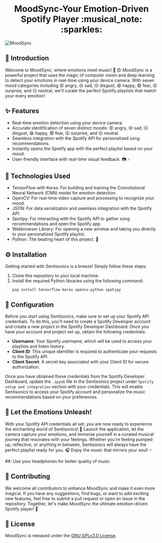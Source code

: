 <h1 align="center">
MoodSync-Your Emotion-Driven Spotify Player :musical_note: :sparkles:
</h1>

<!--[Project Logo](path_to_logo.png) (Optional: Include a logo or relevant image for your project)-->
![MoodSync](https://drive.google.com/file/d/1TwN6n_d47CdjXFaw4H2mvD02gCp0syW8/view?usp=drivesdk)


## :muscle: Introduction

Welcome to MoodSync, where emotions meet music! 🎵 :heart_eyes: MoodSync is a powerful project that uses the magic of computer vision and deep learning to detect your emotions in real-time using your device camera. With seven mood categories including 😡 angry, 😢 sad, 😖 disgust, 😄 happy, 😨 fear, 😲 surprise, and 😐 neutral, we'll curate the perfect Spotify playlists that match your every emotion!

## :sparkles: Features

- Real-time emotion detection using your device camera.
- Accurate identification of seven distinct moods: 😡 angry, 😢 sad, 😖 disgust, 😄 happy, 😨 fear, 😲 surprise, and 😐 neutral.
- Seamless integration with the Spotify API for personalized song recommendations.
- Instantly opens the Spotify app with the perfect playlist based on your mood.
- User-friendly interface with real-time visual feedback. :camera: :notes:

## :rocket: Technologies Used

- TensorFlow with Keras: For building and training the Convolutional Neural Network (CNN) model for emotion detection.
- OpenCV: For real-time video capture and processing to recognize your mood.
- JSON: For data serialization and seamless integration with the Spotify API.
- Spotipy: For interacting with the Spotify API to gather song recommendations and open the Spotify app.
- Webbrowser Library: For opening a new window and taking you directly to your personalized Spotify playlist.
- Python: The beating heart of this project. :snake:

## :gear: Installation

Getting started with Sentisonics is a breeze! Simply follow these steps:

1. Clone this repository to your local machine.
2. Install the required Python libraries using the following command:
   ```
   pip install tensorflow keras opencv-python spotipy
   ```

## :key: Configuration

Before you start using Sentisonics, make sure to set up your Spotify API credentials. To do this, you'll need to create a Spotify Developer account and create a new project in the Spotify Developer Dashboard. Once you have your account and project set up, obtain the following credentials:

- **Username**: Your Spotify username, which will be used to access your playlists and listen history.
- **Client ID**: This unique identifier is required to authenticate your requests to the Spotify API.
- **Client Secret**: A secret key associated with your Client ID for secure authorization.

Once you have obtained these credentials from the Spotify Developer Dashboard, update the `.ipynb` file in the Sentisonics project under `Spotify setup and integration` section with your credentials. This will enable Sentisonics to access your Spotify account and personalize the music recommendations based on your preferences.

## :musical_score: Let the Emotions Unleash!

With your Spotify API credentials all set, you are now ready to experience the enchanting world of Sentisonics! :tada: Launch the application, let the camera capture your emotions, and immerse yourself in a curated musical journey that resonates with your feelings. Whether you're feeling pumped up, reflective, or anything in between, Sentisonics will always have the perfect playlist ready for you. :headphones: Enjoy the music that mirrors your soul! :sparkles:

##: Use your headphones for better quality of music

## :raised_hands: Contributing

We welcome all contributors to enhance MoodSync and make it even more magical. If you have any suggestions, find bugs, or want to add exciting new features, feel free to submit a pull request or open an issue in the repository. Together, let's make MoodSync the ultimate emotion-driven Spotify player! :rocket:

## :page_facing_up: License

MoodSync is released under the [GNU GPLv3.0 License](LICENSE). 
